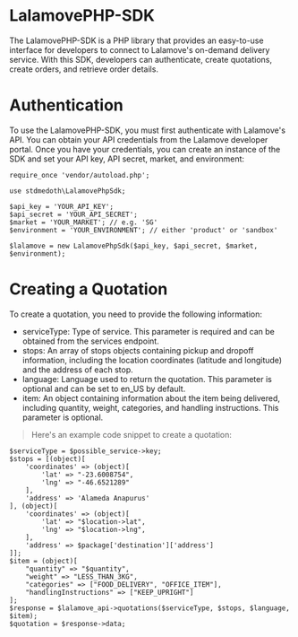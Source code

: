 # LalamovePHP-SDK

The LalamovePHP-SDK is a PHP library that provides an easy-to-use interface for developers to connect to Lalamove's on-demand delivery service. With this SDK, developers can authenticate, create quotations, create orders, and retrieve order details.

# Authentication

To use the LalamovePHP-SDK, you must first authenticate with Lalamove's API. You can obtain your API credentials from the Lalamove developer portal. Once you have your credentials, you can create an instance of the SDK and set your API key, API secret, market, and environment:

```
require_once 'vendor/autoload.php';

use stdmedoth\LalamovePhpSdk;

$api_key = 'YOUR_API_KEY';
$api_secret = 'YOUR_API_SECRET';
$market = 'YOUR_MARKET'; // e.g. 'SG'
$environment = 'YOUR_ENVIRONMENT'; // either 'product' or 'sandbox'

$lalamove = new LalamovePhpSdk($api_key, $api_secret, $market, $environment);
```

# Creating a Quotation

To create a quotation, you need to provide the following information:

- serviceType: Type of service. This parameter is required and can be obtained from the services endpoint.
- stops: An array of stops objects containing pickup and dropoff information, including the location coordinates (latitude and longitude) and the address of each stop.
- language: Language used to return the quotation. This parameter is optional and can be set to en_US by default.
- item: An object containing information about the item being delivered, including quantity, weight, categories, and handling instructions. This parameter is optional.

> Here's an example code snippet to create a quotation:

```
$serviceType = $possible_service->key;
$stops = [(object)[
    'coordinates' => (object)[
        'lat' => "-23.6008754",
        'lng' => "-46.6521289"
    ],
    'address' => 'Alameda Anapurus'
], (object)[
    'coordinates' => (object)[
        'lat' => "$location->lat",
        'lng' => "$location->lng",
    ],
    'address' => $package['destination']['address']
]];
$item = (object)[
    "quantity" => "$quantity",
    "weight" => "LESS_THAN_3KG",
    "categories" => ["FOOD_DELIVERY", "OFFICE_ITEM"],
    "handlingInstructions" => ["KEEP_UPRIGHT"]
];
$response = $lalamove_api->quotations($serviceType, $stops, $language, $item);
$quotation = $response->data;

```
